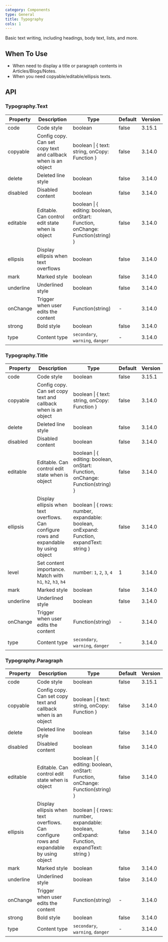 ```yaml
---
category: Components
type: General
title: Typography
cols: 1
---
```


Basic text writing, including headings, body text, lists, and more.

## When To Use

- When need to display a title or paragraph contents in Articles/Blogs/Notes.
- When you need copyable/editable/ellipsis texts.

## API

### Typography.Text

| Property | Description | Type | Default | Version |
| --- | --- | --- | --- | --- |
| code | Code style | boolean | false | 3.15.1 |
| copyable | Config copy. Can set copy text and callback when is an object | boolean \| { text: string, onCopy: Function } | false | 3.14.0 |
| delete | Deleted line style | boolean | false | 3.14.0 |
| disabled | Disabled content | boolean | false | 3.14.0 |
| editable | Editable. Can control edit state when is object | boolean \| { editing: boolean, onStart: Function, onChange: Function(string) } | false | 3.14.0 |
| ellipsis | Display ellipsis when text overflows | boolean | false | 3.14.0 |
| mark | Marked style | boolean | false | 3.14.0 |
| underline | Underlined style | boolean | false | 3.14.0 |
| onChange | Trigger when user edits the content | Function(string) | - | 3.14.0 |
| strong | Bold style | boolean | false | 3.14.0 |
| type | Content type | `secondary`, `warning`, `danger` | - | 3.14.0 |

### Typography.Title

| Property | Description | Type | Default | Version |
| --- | --- | --- | --- | --- |
| code | Code style | boolean | false | 3.15.1 |
| copyable | Config copy. Can set copy text and callback when is an object | boolean \| { text: string, onCopy: Function } | false | 3.14.0 |
| delete | Deleted line style | boolean | false | 3.14.0 |
| disabled | Disabled content | boolean | false | 3.14.0 |
| editable | Editable. Can control edit state when is object | boolean \| { editing: boolean, onStart: Function, onChange: Function(string) } | false | 3.14.0 |
| ellipsis | Display ellipsis when text overflows. Can configure rows and expandable by using object | boolean \| { rows: number, expandable: boolean, onExpand: Function, expandText: string } | false | 3.14.0 |
| level | Set content importance. Match with `h1`, `h2`, `h3`, `h4` | number: `1`, `2`, `3`, `4` | 1 | 3.14.0 |
| mark | Marked style | boolean | false | 3.14.0 |
| underline | Underlined style | boolean | false | 3.14.0 |
| onChange | Trigger when user edits the content | Function(string) | - | 3.14.0 |
| type | Content type | `secondary`, `warning`, `danger` | - | 3.14.0 |

### Typography.Paragraph

| Property | Description | Type | Default | Version |
| --- | --- | --- | --- | --- |
| code | Code style | boolean | false | 3.15.1 |
| copyable | Config copy. Can set copy text and callback when is an object | boolean \| { text: string, onCopy: Function } | false | 3.14.0 |
| delete | Deleted line style | boolean | false | 3.14.0 |
| disabled | Disabled content | boolean | false | 3.14.0 |
| editable | Editable. Can control edit state when is object | boolean \| { editing: boolean, onStart: Function, onChange: Function(string) } | false | 3.14.0 |
| ellipsis | Display ellipsis when text overflows. Can configure rows and expandable by using object | boolean \| { rows: number, expandable: boolean, onExpand: Function, expandText: string } | false | 3.14.0 |
| mark | Marked style | boolean | false | 3.14.0 |
| underline | Underlined style | boolean | false | 3.14.0 |
| onChange | Trigger when user edits the content | Function(string) | - | 3.14.0 |
| strong | Bold style | boolean | false | 3.14.0 |
| type | Content type | `secondary`, `warning`, `danger` | - | 3.14.0 |
